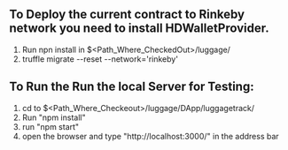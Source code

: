 To Deploy the current contract to Rinkeby network you need to install HDWalletProvider.
----------------------------------------------------------------------------------------
 1) Run npn install in $<Path_Where_CheckedOut>/luggage/
 2) truffle migrate --reset --network='rinkeby'


To Run the Run the local Server for Testing:
--------------------------------------------
1) cd to $<Path_Where_Checkeout>/luggage/DApp/luggagetrack/
2) Run "npm install"
3) run "npm start"
4) open the browser and type "http://localhost:3000/" in the address bar
